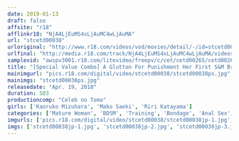 ```yaml
---
date: 2019-01-13
draft: false
affsite: "r18"
afflinkr18: "NjA4LjEuMS4xLjAuMC4wLjAuMA"
url: "stcetd00038"
urloriginal: "http://www.r18.com/videos/vod/movies/detail/-/id=stcetd00038"
urlfinal: "http://media.r18.com/track/NjA4LjEuMS4xLjAuMC4wLjAuMA/videos/vod/movies/detail/-/id=stcetd00038"
samplevid: "awspv3001.r18.com/litevideo/freepv/c/cet/cetd00265/cetd00265_dmb_w.mp4"
title: "[Special Value Combo] A Glutton For Punishment Her First S&M Breaking In Session A Beautiful Married Woman, 41 Years Old, In Her First Anal Torture & Rape A Newlywed Married Woman Anal Virgin Gets Deflowered Kaoruko Mizuhara Mako Saeki Lily Katayama"
mainimgurl: "pics.r18.com/digital/video/stcetd00038/stcetd00038ps.jpg"
mainimgs: "stcetd00038ps.jpg"
releasedate: "Apr. 19, 2018"
duration: 503
productioncomp: "Celeb no Tomo"
girls: ['Kaoruko Mizuhara', 'Mako Saeki', 'Riri Katayama']
categories: ['Mature Woman', 'BDSM', 'Training', 'Bondage', 'Anal Sex', 'Set Items']
imgurls: ['pics.r18.com/digital/video/stcetd00038/stcetd00038jp-1.jpg', 'pics.r18.com/digital/video/stcetd00038/stcetd00038jp-2.jpg', 'pics.r18.com/digital/video/stcetd00038/stcetd00038jp-3.jpg', 'pics.r18.com/digital/video/stcetd00038/stcetd00038jp-4.jpg', 'pics.r18.com/digital/video/stcetd00038/stcetd00038jp-5.jpg', 'pics.r18.com/digital/video/stcetd00038/stcetd00038jp-6.jpg', 'pics.r18.com/digital/video/stcetd00038/stcetd00038jp-7.jpg', 'pics.r18.com/digital/video/stcetd00038/stcetd00038jp-8.jpg', 'pics.r18.com/digital/video/stcetd00038/stcetd00038jp-9.jpg', 'pics.r18.com/digital/video/stcetd00038/stcetd00038jp-10.jpg', 'pics.r18.com/digital/video/stcetd00038/stcetd00038jp-11.jpg', 'pics.r18.com/digital/video/stcetd00038/stcetd00038jp-12.jpg', 'pics.r18.com/digital/video/stcetd00038/stcetd00038jp-13.jpg', 'pics.r18.com/digital/video/stcetd00038/stcetd00038jp-14.jpg', 'pics.r18.com/digital/video/stcetd00038/stcetd00038jp-15.jpg', 'pics.r18.com/digital/video/stcetd00038/stcetd00038jp-16.jpg', 'pics.r18.com/digital/video/stcetd00038/stcetd00038jp-17.jpg', 'pics.r18.com/digital/video/stcetd00038/stcetd00038jp-18.jpg', 'pics.r18.com/digital/video/stcetd00038/stcetd00038jp-19.jpg', 'pics.r18.com/digital/video/stcetd00038/stcetd00038jp-20.jpg']
imgs: ['stcetd00038jp-1.jpg', 'stcetd00038jp-2.jpg', 'stcetd00038jp-3.jpg', 'stcetd00038jp-4.jpg', 'stcetd00038jp-5.jpg', 'stcetd00038jp-6.jpg', 'stcetd00038jp-7.jpg', 'stcetd00038jp-8.jpg', 'stcetd00038jp-9.jpg', 'stcetd00038jp-10.jpg', 'stcetd00038jp-11.jpg', 'stcetd00038jp-12.jpg', 'stcetd00038jp-13.jpg', 'stcetd00038jp-14.jpg', 'stcetd00038jp-15.jpg', 'stcetd00038jp-16.jpg', 'stcetd00038jp-17.jpg', 'stcetd00038jp-18.jpg', 'stcetd00038jp-19.jpg', 'stcetd00038jp-20.jpg']
---
```


